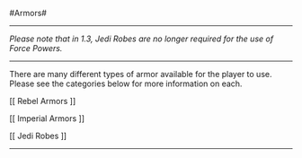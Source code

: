#Armors#

****

*Please note that in 1.3, Jedi Robes are no longer required for the use of Force Powers.*

****

There are many different types of armor available for the player to use.  Please see the categories below for more information on each.

[[ Rebel Armors ]]

[[ Imperial Armors ]]

[[ Jedi Robes ]]

****